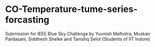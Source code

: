 # CO-Temperature-tume-series-forcasting
Submission for IEEE Blue Sky Challenge by Yuvnish Malhotra, Muskan Pardasani, Siddhesh Shelke and Tanishq Selot (Students of IIT Indore)
